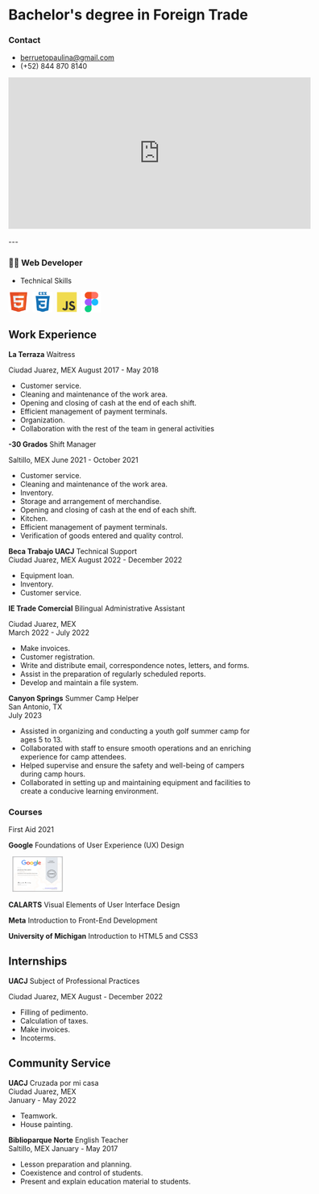# Bachelor's degree in Foreign Trade

### Contact
- berruetopaulina@gmail.com
- (+52) 844 870 8140

<div align="center">
  <iframe src="https://giphy.com/embed/L8K62iTDkzGX6" width="600" height="300" frameBorder="0" class="giphy-embed" allowFullScreen></iframe><p><a href="https://giphy.com/gifs/web-development-L8K62iTDkzGX6"></a></p>
</div>
---

### :woman_technologist: Web Developer
- Technical Skills
 
<img src="https://github.com/devicons/devicon/blob/master/icons/html5/html5-original.svg" title="HTML5" alt="HTML" width="40" height="40"/>&nbsp;
<img src="https://github.com/devicons/devicon/blob/master/icons/css3/css3-plain-wordmark.svg"  title="CSS3" alt="CSS" width="40" height="40"/>&nbsp;
<img src="https://github.com/devicons/devicon/blob/master/icons/javascript/javascript-original.svg" title="JavaScript" alt="JavaScript" width="40" height="40"/>&nbsp;
<img src="https://github.com/devicons/devicon/blob/master/icons/figma/figma-original.svg" title="Figma" alt="Figma" width="40" height="40"/>

## Work Experience

<b>La Terraza</b>  Waitress 

Ciudad Juarez, MEX 
August 2017 - May 2018
                                                                                    
- Customer service.
- Cleaning and maintenance of the work area.
- Opening and closing of cash at the end of each shift.
- Efficient management of payment terminals.
- Organization.
- Collaboration with the rest of the team in general activities
  
<b>-30 Grados</b>  Shift Manager 

Saltillo, MEX 
June 2021 - October 2021

- Customer service.
- Cleaning and maintenance of the work area.
- Inventory.
- Storage and arrangement of merchandise.
- Opening and closing of cash at the end of each shift.
- Kitchen.
- Efficient management of payment terminals.
- Verification of goods entered and quality control.

<b>Beca Trabajo UACJ</b> Technical Support                                                                       
Ciudad Juarez, MEX 
August 2022 - December 2022

- Equipment loan.
- Inventory.
- Customer service.

<b>IE Trade Comercial</b> Bilingual Administrative Assistant    

Ciudad Juarez, MEX             
March 2022 - July 2022

- Make invoices.
- Customer registration.
- Write and distribute email, correspondence notes, letters, and forms.
- Assist in the preparation of regularly scheduled reports.
- Develop and maintain a file system.
  
<b>Canyon Springs</b> Summer Camp Helper                                                                           
San Antonio, TX             
July 2023

- Assisted in organizing and conducting a youth golf summer camp for ages 5 to 13.
- Collaborated with staff to ensure smooth operations and an enriching experience for camp attendees.
- Helped supervise and ensure the safety and well-being of campers during camp hours.
- Collaborated in setting up and maintaining equipment and facilities to create a conducive learning environment.
  
### Courses
First Aid    2021

<b>Google</b>
Foundations of User Experience (UX) Design 

&nbsp; <img src="https://github.com/PaulinaBerrueto/Portofolio/blob/main/Coursera%20Foundations%20of%20UX%20Design2.png" width="100" height="70"/>&nbsp;


<b>CALARTS</b>
Visual Elements of User Interface Design

<b>Meta</b>
Introduction to Front-End Development

<b>University of Michigan</b>
Introduction to HTML5 and CSS3

## Internships
<b>UACJ</b> Subject of Professional Practices  

Ciudad Juarez, MEX
August - December 2022

- Filling of pedimento.
- Calculation of taxes.
- Make invoices.
- Incoterms.

## Community Service
<b>UACJ</b> Cruzada por mi casa                                                                                
Ciudad Juarez, MEX            
January - May 2022

- Teamwork.
- House painting.

<b>Biblioparque Norte</b> English Teacher                                                                          
Saltillo, MEX
January - May 2017

- Lesson preparation and planning.
- Coexistence and control of students.
- Present and explain education material to students.
